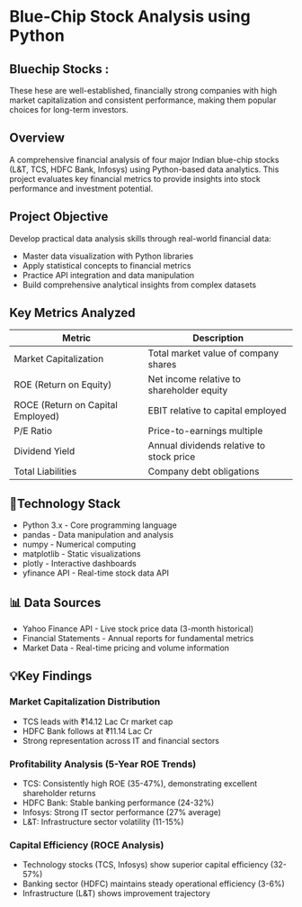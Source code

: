 # Blue-Chip Stock Analysis using Python
## Bluechip Stocks :
  These hese are well-established, financially strong companies with high market capitalization and consistent performance, making them popular choices for long-term investors.

## Overview
A comprehensive financial analysis of four major Indian blue-chip stocks (L&T, TCS, HDFC Bank, Infosys) using Python-based data analytics. This project evaluates key financial metrics to provide insights into stock performance and investment potential.

## Project Objective
Develop practical data analysis skills through real-world financial data:
- Master data visualization with Python libraries
- Apply statistical concepts to financial metrics
- Practice API integration and data manipulation
- Build comprehensive analytical insights from complex datasets

## Key Metrics Analyzed

| Metric                 | Description                                      |
|-------------------------|--------------------------------------------------|
| Market Capitalization   | Total market value of company shares             |
| ROE (Return on Equity)  | Net income relative to shareholder equity        |
| ROCE (Return on Capital Employed) | EBIT relative to capital employed     |
| P/E Ratio               | Price-to-earnings multiple                       |
| Dividend Yield          | Annual dividends relative to stock price         |
| Total Liabilities       | Company debt obligations                         |


## 🔧Technology Stack

- Python 3.x - Core programming language
- pandas - Data manipulation and analysis
- numpy - Numerical computing
- matplotlib - Static visualizations
- plotly - Interactive dashboards
- yfinance API - Real-time stock data API


## 📊 Data Sources

- Yahoo Finance API - Live stock price data (3-month historical)
- Financial Statements - Annual reports for fundamental metrics
- Market Data - Real-time pricing and volume information

## 💡Key Findings
### Market Capitalization Distribution

- TCS leads with ₹14.12 Lac Cr market cap
- HDFC Bank follows at ₹11.14 Lac Cr
- Strong representation across IT and financial sectors

### Profitability Analysis (5-Year ROE Trends)

- TCS: Consistently high ROE (35-47%), demonstrating excellent shareholder returns
- HDFC Bank: Stable banking performance (24-32%)
- Infosys: Strong IT sector performance (27% average)
- L&T: Infrastructure sector volatility (11-15%)

### Capital Efficiency (ROCE Analysis)

- Technology stocks (TCS, Infosys) show superior capital efficiency (32-57%)
- Banking sector (HDFC) maintains steady operational efficiency (3-6%)
- Infrastructure (L&T) shows improvement trajectory
